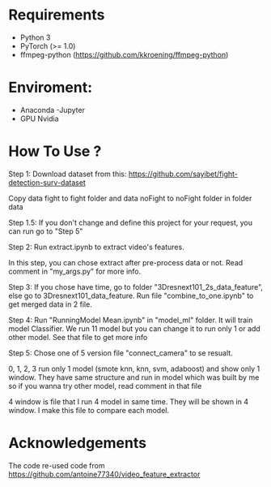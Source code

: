 # Requirements
- Python 3
- PyTorch (>= 1.0)
- ffmpeg-python (https://github.com/kkroening/ffmpeg-python)

# Enviroment:
- Anaconda -Jupyter
- GPU Nvidia

# How To Use ?

Step 1: Download dataset from this: https://github.com/sayibet/fight-detection-surv-dataset

Copy data fight to fight folder and data noFight to noFight folder in folder data

Step 1.5: If you don't change and define this project for your request, you can run go to "Step 5"

Step 2: Run extract.ipynb to extract video's features.

In this step, you can chose extract after pre-process data or not. Read comment in "my_args.py" for more info.

Step 3: If you chose have time, go to folder "3Dresnext101_2s_data_feature", else go to 3Dresnext101_data_feature. Run file "combine_to_one.ipynb" to get merged data in 2 file.

Step 4: Run "RunningModel Mean.ipynb" in "model_ml" folder. It will train model Classifier. We run 11 model but you can change it to run only 1 or add other model. See that file to get more info

Step 5: Chose one of 5 version file "connect_camera" to se resualt.

0, 1, 2, 3 run only 1 model (smote knn, knn, svm, adaboost) and show only 1 window. They have same structure and run in model which was built by me so if you wanna try other model, read comment in that file

4 window is file that I run 4 model in same time. They will be shown in 4 window. I make this file to compare each model.

# Acknowledgements
The code re-used code from https://github.com/antoine77340/video_feature_extractor
